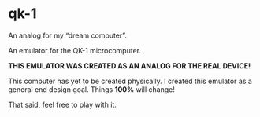 # qk-1
An analog for my “dream computer”.

An emulator for the QK-1 microcomputer.

**THIS EMULATOR WAS CREATED AS AN ANALOG FOR THE REAL DEVICE!**

This computer has yet to be created physically. I created this emulator as a general end design goal. Things **100%** will change!

That said, feel free to play with it.

